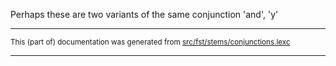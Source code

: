 
Perhaps these are two variants of the same conjunction 'and', 'y'

* * *

<small>This (part of) documentation was generated from [src/fst/stems/conjunctions.lexc](https://github.com/giellalt/lang-grn/blob/main/src/fst/stems/conjunctions.lexc)</small>

---

